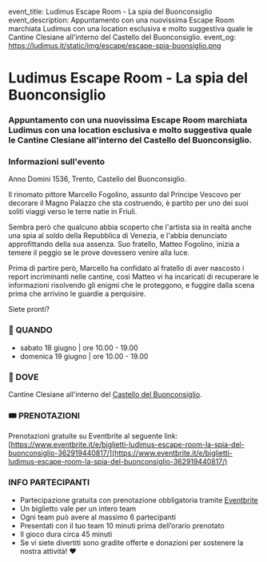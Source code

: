 event_title: Ludimus Escape Room - La spia del Buonconsiglio
event_description: Appuntamento con una nuovissima Escape Room marchiata Ludimus con una location esclusiva e molto suggestiva quale le Cantine Clesiane all'interno del Castello del Buonconsiglio.
event_og: https://ludimus.it/static/img/escape/escape-spia-buonsiglio.png

# Ludimus Escape Room - La spia del Buonconsiglio

### Appuntamento con una nuovissima Escape Room marchiata Ludimus con una location esclusiva e molto suggestiva quale le Cantine Clesiane all'interno del Castello del Buonconsiglio.

### Informazioni sull'evento

Anno Domini 1536, Trento, Castello del Buonconsiglio.

Il rinomato pittore Marcello Fogolino, assunto dal Principe Vescovo per decorare il Magno Palazzo che sta costruendo, è partito per uno dei suoi soliti viaggi verso le terre natie in Friuli.

Sembra però che qualcuno abbia scoperto che l'artista sia in realtà anche una spia al soldo della Repubblica di Venezia, e l'abbia denunciato approfittando della sua assenza. Suo fratello, Matteo Fogolino, inizia a temere il peggio se le prove dovessero venire alla luce.

Prima di partire però, Marcello ha confidato al fratello di aver nascosto i report incriminanti nelle cantine, così Matteo vi ha incaricati di recuperare le informazioni risolvendo gli enigmi che le proteggono, e fuggire dalla scena prima che arrivino le guardie a perquisire.

Siete pronti?

### 📅 QUANDO

- sabato 18 giugno | ore 10.00 - 19.00
- domenica 19 giugno | ore 10.00 - 19.00

### 🚩 DOVE

Cantine Clesiane all'interno del [Castello del Buonconsiglio](https://goo.gl/maps/WvE6B1QDJBub9gdaA).

### 🎟 PRENOTAZIONI

Prenotazioni gratuite su Eventbrite al seguente link: [https://www.eventbrite.it/e/biglietti-ludimus-escape-room-la-spia-del-buonconsiglio-362919440817/](https://www.eventbrite.it/e/biglietti-ludimus-escape-room-la-spia-del-buonconsiglio-362919440817/)

### INFO PARTECIPANTI

- Partecipazione gratuita con prenotazione obbligatoria tramite [Eventbrite](https://www.eventbrite.it/e/biglietti-ludimus-escape-room-la-spia-del-buonconsiglio-362919440817/)
- Un biglietto vale per un intero team
- Ogni team può avere al massimo 6 partecipanti
- Presentati con il tuo team 10 minuti prima dell’orario prenotato
- Il gioco dura circa 45 minuti
- Se vi siete divertiti sono gradite offerte e donazioni per sostenere la nostra attività! ♥️
